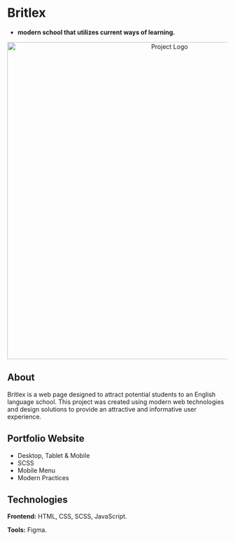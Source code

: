 # Britlex
- **modern school that utilizes current ways of learning.**

<p align="center">
      <img src="https://i.ibb.co/TWWBRKh/Cover.png" alt="Project Logo" width="726">
</p>

## About

Britlex is a web page designed to attract potential students to an English language school. This project was created using modern web technologies and design solutions to provide an attractive and informative user experience.

## Portfolio Website

- Desktop, Tablet & Mobile
- SCSS
- Mobile Menu
- Modern Practices

## Technologies

**Frontend:** HTML, CSS, SCSS, JavaScript.

**Tools:** Figma.
